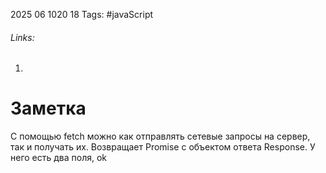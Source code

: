 2025 06 1020 18
Tags: #javaScript 
###### Links: 
1) 
# Заметка
С помощью fetch можно как отправлять  сетевые запросы на сервер, так и получать их.
Возвращает Promise с объектом ответа Response. У него есть два поля, ok 
